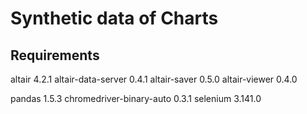 # Synthetic data of Charts

## Requirements

altair                       4.2.1
altair-data-server           0.4.1
altair-saver                 0.5.0
altair-viewer                0.4.0

pandas                       1.5.3
chromedriver-binary-auto     0.3.1
selenium                     3.141.0
